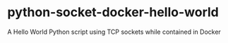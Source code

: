 # python-socket-docker-hello-world
A Hello World Python script using TCP sockets while contained in Docker

